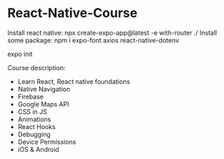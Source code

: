 # React-Native-Course

Install react native: npx create-expo-app@latest -e with-router ./
Install some package: npm i expo-font axios react-native-dotenv

expo init <Project-name>

Course description:

- Learn React, React native foundations
- Native Navigation
- Firebase
- Google Maps API
- CSS in JS
- Animations
- React Hooks
- Debugging
- Device Permissions
- iOS & Android
